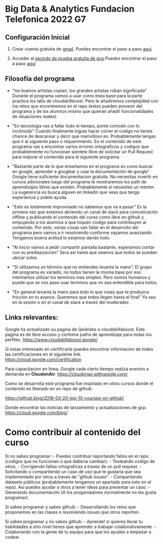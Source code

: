 # Big Data & Analytics Fundacion Telefonica 2022 G7

## Configuración Inicial

1. Crear cuenta gratuita de [gmail](https://accounts.google.com/signup/v2/webcreateaccount?service=mail&hl=es&continue=http%3A%2F%2Fmail.google.com%2Fmail%2F%3Fpc%3Dtopnav-about-es&flowName=GlifWebSignIn&flowEntry=SignUp). Puedes encontrar el paso a paso [aquí](sesion_01/crea_cuenta_gmail/instrucciones.md)

2. Acceder al [periodo de prueba gratuita de gcp](https://cloud.google.com/docs/get-started).Puedes encontrar el paso a paso [aquí](sesion_01/crea_cuenta_gcp/instrucciones.md)

## Filosofía del programa

- "los buenos artistas copian, los grandes artistas roban significado" 
    Durante el programa vamos a usar como linea base para la parte practica los labs de cloudskillboost. Pero le añadiremos complejidad con los retos que encontremos en el repo (estos pueden provenir del programa y de los alumnos mismo que quieran añadir funcionalidades de situaciones reales)

- "En tecnologia vas a fallar todo el tiempo, ponte cómodo con lo incómodo"
    Cuando finalmente logras hacer correr el codigo no tienes chance de descansar y decir que marivilloso es. Probablemente tengas que ir al siguiente paso o requerimiento. En el contenido de este programa vas a encontrar varios errores ortograficos y codigos que probablemente no funcionan sientete libre de solicitar un Pull Request para mejorar el contenido para el siguiente programa.

- "Bastante parte de lo que enseñamos en el programa es como buscar en google, aprender a googlear y usar la documentación de google"
    Google tiene suficiente documentacion gratuita. No necesitas invertir en cursos adicionales luego del programa te mostraremos los path de aprendizajes libres que existen. Probablemente si necesites un mentor. La sugerencia es busca alguien en linkedin que veas que tenga experiencia y pidele ayuda.

- "Esto es totalmente improvisado no sabemos que va a pasar"
    Es la primera vez que estamos abriendo un canal de slack para comunicación offline y publicando el contenido del curso como libre en github y empujando a los alumnos a que toquen codigo para contribuyen al contenido. Por esto, varias cosas van fallar en el desarrollo del programa pero vamos a ir resolviendo conforme vayamos avanzando. Tengamos buena actitud lo estamos dando todo.

- "Al inicio vamos a pedir compartir pantalla bastante, esperamos contar con su predisposición"
    Sera así hasta que veamos que todos se puedan ubicar solos.

- "Si utilizamos un término que no entiendes levanta la mano".
    El grupo del programa es variado, no todos tienen la misma base por eso intentamos utilizar los terminos mas simples. Pero somos humanos y puede que se nos pase usar terminos que no sea entendible para todos.

- "En general levanta la mano para todo lo que creas que te produzca fricción en tu avance. Queremos que todos llegen hasta el final"
    Ya sea en la sesión o en el canal de slack a travez del moderador.
## Links relevantes:

Google ha actualizado su pagina de Qwiklabs a cloudskillsboost. Este pagina es de libre acceso y contiene paths de aprendizaje para todas los perfiles.
https://www.cloudskillsboost.google/

Si estas interesado en certificarte puedes encontrar informacion de todas las certificaciones en el siguiente link.
https://cloud.google.com/certification

Para capacitacion en linea, Google cada cierto tiempo realiza eventos a demanda en **CloudonAir**:
https://cloudonair.withgoogle.com/

Como se desarrolla este programa fue inspirado en otros cursos donde el contenido es liberado en un repo de github.

https://github.blog/2018-03-20-top-10-courses-on-github/

Donde encontrar las noticias de lanzamiento y actualizaciones de gcp.
https://cloud.google.com/blog/

# Como contribuir al contenido del curso

Si no sabes programar:
    - Puedes contribuir reportando fallos en el repo (codigos que no funcionan o que deberia cambiar).
    - Testeando codigo de otros.
    - Corrigiendo faltas ortograficas a travez de un pull request.
    - Solicitando o compartiendo un caso de uso que te gustaria que sea implementado por otros a traves de "github issues".
    - Compartiendo datasets públicos (probablemente tengamos un apartado para esto en el repo). Asi puedes ayudar a otros a tener ideas para presentar un caso.
    - Generando documentación (A los progamadores normalmente no les gusta programar).

Si sabes programar y sabes github:
    - Desarrollando los retos que proponemos en las clases o resolviendo issues que otros reporten.

Si sabes programar y no sabes github:
    - Aprende! si quieres llevar tu habilidades a otro nivel tienes que aprender a trabajar colaborativamente.
    - Colaborando con la gente de tu equipo para que los ayudes a empezar a codear.


